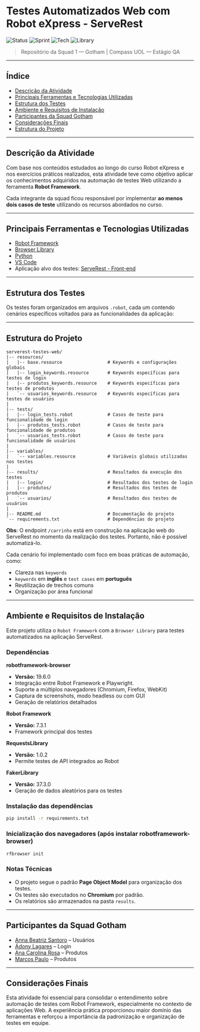 # Testes Automatizados Web com Robot eXpress - ServeRest

![Status](https://img.shields.io/badge/status-em%20desenvolvimento-yellow)
![Sprint](https://img.shields.io/badge/Sprint-07-blue)
![Tech](https://img.shields.io/badge/Robot_Framework-✓-green)
![Library](https://img.shields.io/badge/Browser_Library-✓-orange)

> Repositório da Squad 1 — Gotham | Compass UOL — Estágio QA

---

## Índice

- [Descrição da Atividade](#descrição-da-atividade)
- [Principais Ferramentas e Tecnologias Utilizadas](#principais-ferramentas-e-tecnologias-utilizadas)
- [Estrutura dos Testes](#estrutura-dos-testes)
- [Ambiente e Requisitos de Instalação](#ambiente-e-requisitos-de-instalação)
- [Participantes da Squad Gotham](#participantes-da-squad-gotham)
- [Considerações Finais](#considerações-finais)
- [Estrutura do Projeto](#estrutura-do-projeto)

---

## Descrição da Atividade

Com base nos conteúdos estudados ao longo do curso Robot eXpress e nos exercícios práticos realizados, esta atividade teve como objetivo aplicar os conhecimentos adquiridos na automação de testes Web utilizando a ferramenta **Robot Framework**.

Cada integrante da squad ficou responsável por implementar **ao menos dois casos de teste** utilizando os recursos abordados no curso.

---

## Principais Ferramentas e Tecnologias Utilizadas

- [Robot Framework](https://robotframework.org/)
- [Browser Library](https://github.com/MarketSquare/robotframework-browser)
- [Python](https://www.python.org/)
- [VS Code](https://code.visualstudio.com/)
- Aplicação alvo dos testes: [ServeRest - Front-end](https://compassuolfront.serverest.dev/)

---

## Estrutura dos Testes

Os testes foram organizados em arquivos `.robot`, cada um contendo cenários específicos voltados para as funcionalidades da aplicação:

---

## Estrutura do Projeto

```
serverest-testes-web/
|-- resources/
|   |-- base.resource                 # Keywords e configurações globais
|   |-- login_keywords.resource       # Keywords específicas para testes de login
|   |-- produtos_keywords.resource    # Keywords específicas para testes de produtos
|   `-- usuarios_keywords.resource    # Keywords específicas para testes de usuários
|
|-- tests/
|   |-- login_tests.robot             # Casos de teste para funcionalidade de login
|   |-- produtos_tests.robot          # Casos de teste para funcionalidade de produtos
|   `-- usuarios_tests.robot          # Casos de teste para funcionalidade de usuários
|
|-- variables/
|   `-- variables.resource            # Variáveis globais utilizadas nos testes
|
|-- results/                          # Resultados da execução dos testes
|   |-- login/                        # Resultados dos testes de login
|   |-- produtos/                     # Resultados dos testes de produtos
|   `-- usuarios/                     # Resultados dos testes de usuários
|
|-- README.md                         # Documentação do projeto
`-- requirements.txt                  # Dependências do projeto
```

**Obs**: O endpoint `/carrinho` está em construção na aplicação web do ServeRest no momento da realização dos testes. Portanto, não é possível automatizá-lo.

Cada cenário foi implementado com foco em boas práticas de automação, como:

- Clareza nas `keywords`
- `keywords` em **inglês** e `test cases` em **português**
- Reutilização de trechos comuns
- Organização por área funcional

---

## Ambiente e Requisitos de Instalação

Este projeto utiliza o `Robot Framework` com a `Browser Library` para testes automatizados na aplicação ServeRest.

### Dependências

**robotframework-browser**
- **Versão:** 19.6.0
- Integração entre Robot Framework e Playwright.
- Suporte a múltiplos navegadores (Chromium, Firefox, WebKit)
- Captura de screenshots, modo headless ou com GUI
- Geração de relatórios detalhados

**Robot Framework**
- **Versão:** 7.3.1
- Framework principal dos testes

**RequestsLibrary**
- **Versão:** 1.0.2
- Permite testes de API integrados ao Robot

**FakerLibrary**
- **Versão:** 37.3.0
- Geração de dados aleatórios para os testes

### Instalação das dependências

```bash
pip install -r requirements.txt
```

### Inicialização dos navegadores (após instalar robotframework-browser)

```bash
rfbrowser init
```

### Notas Técnicas

- O projeto segue o padrão **Page Object Model** para organização dos testes.
- Os testes são executados no **Chromium** por padrão.
- Os relatórios são armazenados na pasta `results`.

---

## Participantes da Squad Gotham

- [Anna Beatriz Santoro](https://github.com/annasantoro-glitch) – Usuários  
- [Ádony Lagares](https://github.com/adony-lagares) – Login  
- [Ana Carolina Rosa](https://github.com/CacauRosa) – Produtos  
- [Marcos Paulo](https://github.com/Marcosdev03) – Produtos  

---

## Considerações Finais

Esta atividade foi essencial para consolidar o entendimento sobre automação de testes com Robot Framework, especialmente no contexto de aplicações Web. A experiência prática proporcionou maior domínio das ferramentas e reforçou a importância da padronização e organização de testes em equipe.
